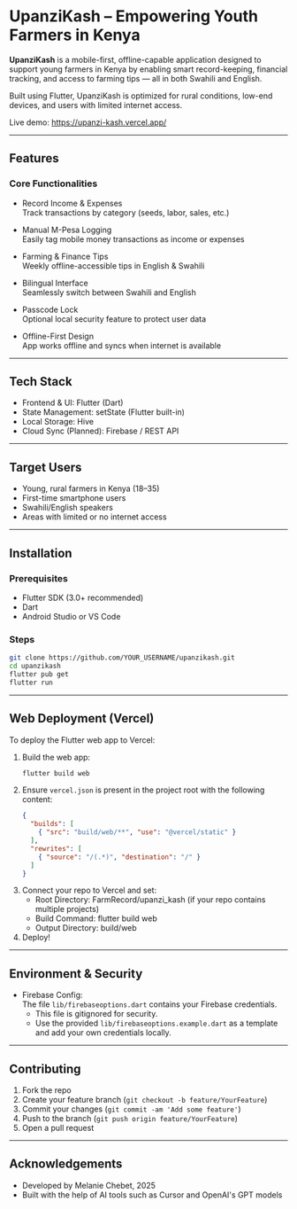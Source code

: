# UpanziKash – Empowering Youth Farmers in Kenya

**UpanziKash** is a mobile-first, offline-capable application designed to support young farmers in Kenya by enabling smart record-keeping, financial tracking, and access to farming tips — all in both Swahili and English.

Built using Flutter, UpanziKash is optimized for rural conditions, low-end devices, and users with limited internet access.

Live demo: https://upanzi-kash.vercel.app/

---

## Features

### Core Functionalities
- Record Income & Expenses  
  Track transactions by category (seeds, labor, sales, etc.)

- Manual M-Pesa Logging  
  Easily tag mobile money transactions as income or expenses

- Farming & Finance Tips  
  Weekly offline-accessible tips in English & Swahili

- Bilingual Interface  
  Seamlessly switch between Swahili and English

- Passcode Lock  
  Optional local security feature to protect user data

- Offline-First Design  
  App works offline and syncs when internet is available

---

## Tech Stack

- Frontend & UI: Flutter (Dart)
- State Management: setState (Flutter built-in)
- Local Storage: Hive
- Cloud Sync (Planned): Firebase / REST API

---

## Target Users

- Young, rural farmers in Kenya (18–35)
- First-time smartphone users
- Swahili/English speakers
- Areas with limited or no internet access

---

## Installation

### Prerequisites
- Flutter SDK (3.0+ recommended)
- Dart
- Android Studio or VS Code

### Steps
```bash
git clone https://github.com/YOUR_USERNAME/upanzikash.git
cd upanzikash
flutter pub get
flutter run
```

---

## Web Deployment (Vercel)

To deploy the Flutter web app to Vercel:

1. Build the web app:
   ```bash
   flutter build web
   ```
2. Ensure `vercel.json` is present in the project root with the following content:
   ```json
   {
     "builds": [
       { "src": "build/web/**", "use": "@vercel/static" }
     ],
     "rewrites": [
       { "source": "/(.*)", "destination": "/" }
     ]
   }
   ```
3. Connect your repo to Vercel and set:
   - Root Directory: FarmRecord/upanzi_kash (if your repo contains multiple projects)
   - Build Command: flutter build web
   - Output Directory: build/web
4. Deploy!

---

## Environment & Security

- Firebase Config:  
  The file `lib/firebaseoptions.dart` contains your Firebase credentials.  
  - This file is gitignored for security.
  - Use the provided `lib/firebaseoptions.example.dart` as a template and add your own credentials locally.

---

## Contributing

1. Fork the repo
2. Create your feature branch (`git checkout -b feature/YourFeature`)
3. Commit your changes (`git commit -am 'Add some feature'`)
4. Push to the branch (`git push origin feature/YourFeature`)
5. Open a pull request

---

## Acknowledgements

- Developed by Melanie Chebet, 2025
- Built with the help of AI tools such as Cursor and OpenAI's GPT models
